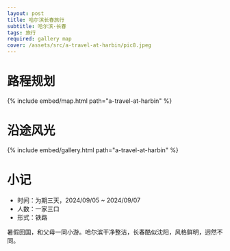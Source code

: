 ```yaml
---
layout: post
title: 哈尔滨长春旅行
subtitle: 哈尔滨·长春
tags: 旅行
required: gallery map
cover: /assets/src/a-travel-at-harbin/pic8.jpeg
---
```


# 路程规划

{% include embed/map.html path="a-travel-at-harbin" %}

# 沿途风光

{% include embed/gallery.html path="a-travel-at-harbin" %}

# 小记

- 时间：为期三天，2024/09/05 ~ 2024/09/07
- 人数：一家三口
- 形式：铁路

暑假回国，和父母一同小游。哈尔滨干净整洁，长春酷似沈阳，风格鲜明，迥然不同。
